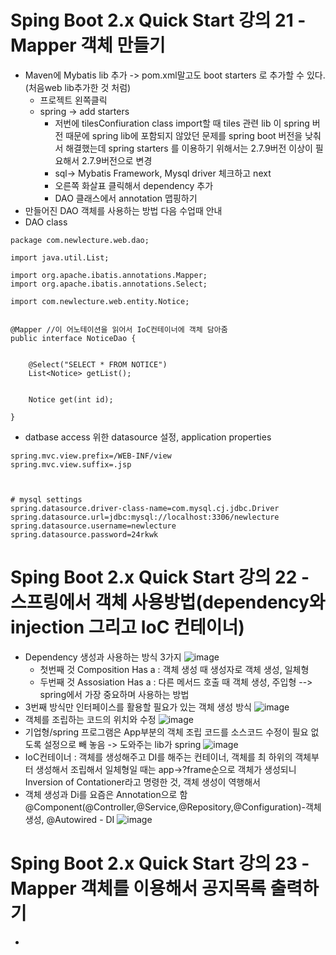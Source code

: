 # Sping Boot 2.x Quick Start 강의 21 - Mapper 객체 만들기
* Maven에 Mybatis lib 추가 -> pom.xml말고도 boot starters 로 추가할 수 있다. (처음web lib추가한 것 처럼)
   * 프로젝트 왼쪽클릭
   * spring -> add starters 
      * 저번에 tilesConfiuration class import할 때 tiles 관련 lib 이 spring 버전 때문에 spring lib에 포함되지 않았던 문제를 spring boot 버전을 낮춰서 해결했는데 spring starters 를 이용하기 위해서는  2.7.9버전 이상이 필요해서 2.7.9버전으로 변경
      * sql-> Mybatis Framework, Mysql driver 체크하고 next
      * 오른쪽 화살표 클릭해서 dependency 추가
      * DAO 클래스에서 annotation 맵핑하기
* 만들어진 DAO 객체를 사용하는 방법 다음 수업때 안내
* DAO class 
```
package com.newlecture.web.dao;

import java.util.List;

import org.apache.ibatis.annotations.Mapper;
import org.apache.ibatis.annotations.Select;

import com.newlecture.web.entity.Notice;


@Mapper //이 어노테이션을 읽어서 IoC컨테이너에 객체 담아줌
public interface NoticeDao {
	
	
	@Select("SELECT * FROM NOTICE")
	List<Notice> getList();
	
	
	Notice get(int id);

}

```
* datbase access 위한 datasource 설정, application properties
```
spring.mvc.view.prefix=/WEB-INF/view
spring.mvc.view.suffix=.jsp



# mysql settings
spring.datasource.driver-class-name=com.mysql.cj.jdbc.Driver
spring.datasource.url=jdbc:mysql://localhost:3306/newlecture
spring.datasource.username=newlecture
spring.datasource.password=24rkwk

```

# Sping Boot 2.x Quick Start 강의 22 - 스프링에서 객체 사용방법(dependency와 injection 그리고 IoC 컨테이너)
* Dependency 생성과 사용하는 방식 3가지
![image](https://user-images.githubusercontent.com/40667871/226154888-eef59121-303d-4c7b-89d0-fc1c1f7c63de.png)
   * 첫번째 것 Composition Has a : 객체 생성 때 생성자로 객체 생성, 일체형
   * 두번째 것 Assosiation Has a : 다른 메서드 호출 때 객체 생성, 주입형 --> spring에서 가장 중요하며 사용하는 방법
* 3번째 방식만 인터페이스를 활용할 필요가 있는 객체 생성 방식
![image](https://user-images.githubusercontent.com/40667871/226155005-0eb091f8-7d8d-4f08-bfd7-380f487765cf.png)
* 객체를 조립하는 코드의 위치와 수정
![image](https://user-images.githubusercontent.com/40667871/226155034-8def445c-d840-4103-9920-e1208bc0ee85.png)
* 기업형/spring 프로그램은 App부분의 객체 조립 코드를 소스코드 수정이 필요 없도록 설정으로 빼 놓음 -> 도와주는 lib가 spring
![image](https://user-images.githubusercontent.com/40667871/226155169-d9d9adb2-14e9-4620-98c9-d61b9b9a8725.png)
* IoC컨테이너 : 객체를 생성해주고 DI를 해주는 컨테이너, 객체를 최 하위의 객체부터 생성해서 조립해서 일체형일 때는 app->?frame순으로 객체가 생성되니 Inversion of Contationer라고 명령한 것, 객체 생성이 역행해서
* 객체 생성과 Di를 요즘은 Annotation으로 함 @Component(@Controller,@Service,@Repository,@Configuration)-객체생성, @Autowired - DI
![image](https://user-images.githubusercontent.com/40667871/226155300-1ca16451-1ab2-4b76-9081-9fede2f699b9.png)

# Sping Boot 2.x Quick Start 강의 23 - Mapper 객체를 이용해서 공지목록 출력하기
*



